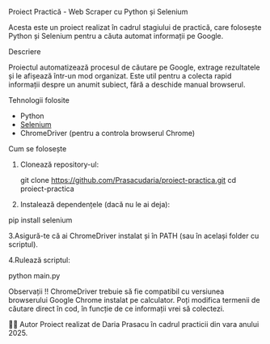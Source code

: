  Proiect Practică - Web Scraper cu Python și Selenium

Acesta este un proiect realizat în cadrul stagiului de practică, care folosește Python și Selenium pentru a căuta automat informații pe Google.
 
  Descriere

Proiectul automatizează procesul de căutare pe Google, extrage rezultatele și le afișează într-un mod organizat.
Este util pentru a colecta rapid informații despre un anumit subiect, fără a deschide manual browserul.

Tehnologii folosite

- Python 
- [Selenium](https://www.selenium.dev/)
- ChromeDriver (pentru a controla browserul Chrome)

Cum se folosește

1. Clonează repository-ul:
   
   git clone https://github.com/Prasacudaria/proiect-practica.git
   cd proiect-practica

2. Instalează dependențele (dacă nu le ai deja):
   
pip install selenium

3.Asigură-te că ai ChromeDriver instalat și în PATH (sau în același folder cu scriptul).

4.Rulează scriptul:

python main.py

 Observații !!
ChromeDriver trebuie să fie compatibil cu versiunea browserului Google Chrome instalat pe calculator.
Poți modifica termenii de căutare direct în cod, în funcție de ce informații vrei să colectezi.

👩‍💻 Autor
Proiect realizat de Daria Prasacu în cadrul practicii din vara anului 2025.
